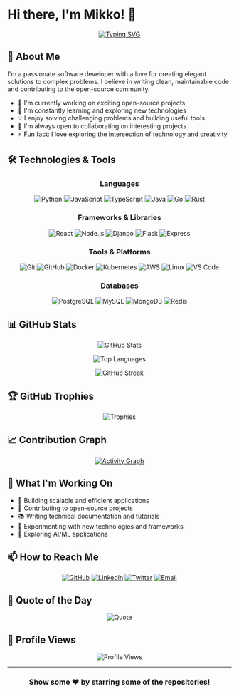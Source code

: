 # Hi there, I'm Mikko! 👋

<div align="center">
  
[![Typing SVG](https://readme-typing-svg.herokuapp.com?font=Fira+Code&pause=1000&color=2E9EF7&center=true&vCenter=true&width=435&lines=Software+Developer;Open+Source+Enthusiast;Problem+Solver;Continuous+Learner)](https://git.io/typing-svg)

</div>

## 🚀 About Me

I'm a passionate software developer with a love for creating elegant solutions to complex problems. I believe in writing clean, maintainable code and contributing to the open-source community.

- 🔭 I'm currently working on exciting open-source projects
- 🌱 I'm constantly learning and exploring new technologies
- 💡 I enjoy solving challenging problems and building useful tools
- 🤝 I'm always open to collaborating on interesting projects
- ⚡ Fun fact: I love exploring the intersection of technology and creativity

## 🛠️ Technologies & Tools

<div align="center">

### Languages
![Python](https://img.shields.io/badge/-Python-3776AB?style=flat-square&logo=python&logoColor=white)
![JavaScript](https://img.shields.io/badge/-JavaScript-F7DF1E?style=flat-square&logo=javascript&logoColor=black)
![TypeScript](https://img.shields.io/badge/-TypeScript-3178C6?style=flat-square&logo=typescript&logoColor=white)
![Java](https://img.shields.io/badge/-Java-007396?style=flat-square&logo=java&logoColor=white)
![Go](https://img.shields.io/badge/-Go-00ADD8?style=flat-square&logo=go&logoColor=white)
![Rust](https://img.shields.io/badge/-Rust-000000?style=flat-square&logo=rust&logoColor=white)

### Frameworks & Libraries
![React](https://img.shields.io/badge/-React-61DAFB?style=flat-square&logo=react&logoColor=black)
![Node.js](https://img.shields.io/badge/-Node.js-339933?style=flat-square&logo=node.js&logoColor=white)
![Django](https://img.shields.io/badge/-Django-092E20?style=flat-square&logo=django&logoColor=white)
![Flask](https://img.shields.io/badge/-Flask-000000?style=flat-square&logo=flask&logoColor=white)
![Express](https://img.shields.io/badge/-Express-000000?style=flat-square&logo=express&logoColor=white)

### Tools & Platforms
![Git](https://img.shields.io/badge/-Git-F05032?style=flat-square&logo=git&logoColor=white)
![GitHub](https://img.shields.io/badge/-GitHub-181717?style=flat-square&logo=github&logoColor=white)
![Docker](https://img.shields.io/badge/-Docker-2496ED?style=flat-square&logo=docker&logoColor=white)
![Kubernetes](https://img.shields.io/badge/-Kubernetes-326CE5?style=flat-square&logo=kubernetes&logoColor=white)
![AWS](https://img.shields.io/badge/-AWS-232F3E?style=flat-square&logo=amazon-aws&logoColor=white)
![Linux](https://img.shields.io/badge/-Linux-FCC624?style=flat-square&logo=linux&logoColor=black)
![VS Code](https://img.shields.io/badge/-VS%20Code-007ACC?style=flat-square&logo=visual-studio-code&logoColor=white)

### Databases
![PostgreSQL](https://img.shields.io/badge/-PostgreSQL-4169E1?style=flat-square&logo=postgresql&logoColor=white)
![MySQL](https://img.shields.io/badge/-MySQL-4479A1?style=flat-square&logo=mysql&logoColor=white)
![MongoDB](https://img.shields.io/badge/-MongoDB-47A248?style=flat-square&logo=mongodb&logoColor=white)
![Redis](https://img.shields.io/badge/-Redis-DC382D?style=flat-square&logo=redis&logoColor=white)

</div>

## 📊 GitHub Stats

<div align="center">
  
![GitHub Stats](https://github-readme-stats.vercel.app/api?username=mikkoi&show_icons=true&theme=tokyonight&hide_border=true&count_private=true)

![Top Languages](https://github-readme-stats.vercel.app/api/top-langs/?username=mikkoi&layout=compact&theme=tokyonight&hide_border=true)

![GitHub Streak](https://github-readme-streak-stats.herokuapp.com/?user=mikkoi&theme=tokyonight&hide_border=true)

</div>

## 🏆 GitHub Trophies

<div align="center">
  
![Trophies](https://github-profile-trophy.vercel.app/?username=mikkoi&theme=tokyonight&no-frame=true&row=1&column=7)

</div>

## 📈 Contribution Graph

<div align="center">
  
[![Activity Graph](https://github-readme-activity-graph.vercel.app/graph?username=mikkoi&theme=tokyo-night&hide_border=true)](https://github.com/mikkoi)

</div>

## 💼 What I'm Working On

- 🔨 Building scalable and efficient applications
- 🌟 Contributing to open-source projects
- 📚 Writing technical documentation and tutorials
- 🧪 Experimenting with new technologies and frameworks
- 🤖 Exploring AI/ML applications

## 📫 How to Reach Me

<div align="center">

[![GitHub](https://img.shields.io/badge/-GitHub-181717?style=for-the-badge&logo=github&logoColor=white)](https://github.com/mikkoi)
[![LinkedIn](https://img.shields.io/badge/-LinkedIn-0A66C2?style=for-the-badge&logo=linkedin&logoColor=white)](https://linkedin.com/in/mikkoi)
[![Twitter](https://img.shields.io/badge/-Twitter-1DA1F2?style=for-the-badge&logo=twitter&logoColor=white)](https://twitter.com/mikkoi)
[![Email](https://img.shields.io/badge/-Email-D14836?style=for-the-badge&logo=gmail&logoColor=white)](mailto:mikkoi@example.com)

</div>

## 💭 Quote of the Day

<div align="center">

![Quote](https://quotes-github-readme.vercel.app/api?type=horizontal&theme=tokyonight)

</div>

## 👀 Profile Views

<div align="center">
  
![Profile Views](https://komarev.com/ghpvc/?username=mikkoi&color=blue&style=flat-square&label=Profile+Views)

</div>

---

<div align="center">
  
### Show some ❤️ by starring some of the repositories!

</div>
